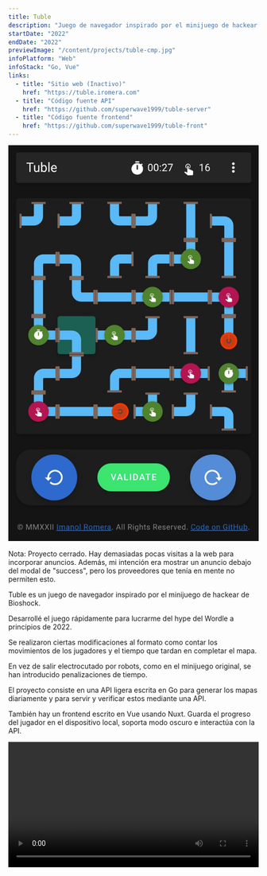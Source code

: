 ```yaml
---
title: Tuble
description: "Juego de navegador inspirado por el minijuego de hackear de Bioshock"
startDate: "2022"
endDate: "2022"
previewImage: "/content/projects/tuble-cmp.jpg"
infoPlatform: "Web"
infoStack: "Go, Vue"
links:
  - title: "Sitio web (Inactivo)"
    href: "https://tuble.iromera.com"
  - title: "Código fuente API"
    href: "https://github.com/superwave1999/tuble-server"
  - title: "Código fuente frontend"
    href: "https://github.com/superwave1999/tuble-front"
---
```


!["Vista principal"](/content/projects/tuble.jpg)

Nota: Proyecto cerrado. Hay demasiadas pocas visitas a la web para incorporar anuncios. Además, mi intención era mostrar un anuncio debajo del modal de "success", pero los proveedores que tenía en mente no permiten esto.

Tuble es un juego de navegador inspirado por el minijuego de hackear de Bioshock.

Desarrollé el juego rápidamente para lucrarme del hype del Wordle a principios de 2022.

Se realizaron ciertas modificaciones al formato como contar los movimientos de los jugadores y el tiempo que tardan en completar el mapa.

En vez de salir electrocutado por robots, como en el minijuego original, se han introducido penalizaciones de tiempo.

El proyecto consiste en una API ligera escrita en Go para generar los mapas diariamente y para servir y verificar estos mediante una API.

También hay un frontend escrito en Vue usando Nuxt. Guarda el progreso del jugador en el dispositivo local, soporta modo oscuro e interactúa con la API.

<video controls loop width="100%">
  <source src="/content/projects/tuble-vid.mp4" type="video/mp4">
</video>
